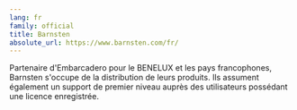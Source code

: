 ```yaml
---
lang: fr
family: official
title: Barnsten
absolute_url: https://www.barnsten.com/fr/
---
```

Partenaire d'Embarcadero pour le BENELUX et les pays francophones, Barnsten s'occupe de la distribution de leurs produits. Ils assument également un support de premier niveau auprès des utilisateurs possédant une licence enregistrée.